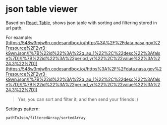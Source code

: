# json table viewer

Based on [React Table](https://react-table.js.org), shows json table with sorting and filtering stored in url path.

For example: [https://548w3mjw6n.codesandbox.io/https%3A%2F%2Fdata.nasa.gov%2Fresource%2F2vr3-k9wn.json/[%7B%22id%22%3A%22q_au_1%22%2C%22desc%22%3Afalse%7D]/[%7B%22id%22%3A%22period_yr%22%2C%22value%22%3A%224.3%22%7D]](https://548w3mjw6n.codesandbox.io//https%3A%2F%2Fdata.nasa.gov%2Fresource%2F2vr3-k9wn.json/[%7B%22id%22%3A%22q_au_1%22%2C%22desc%22%3Afalse%7D]/[%7B%22id%22%3A%22period_yr%22%2C%22value%22%3A%224.3%22%7D])

> Yes, you can sort and filter it, and then send your friends :)

Settings pattern:

`pathToJson/filteredArray/sortedArray`
